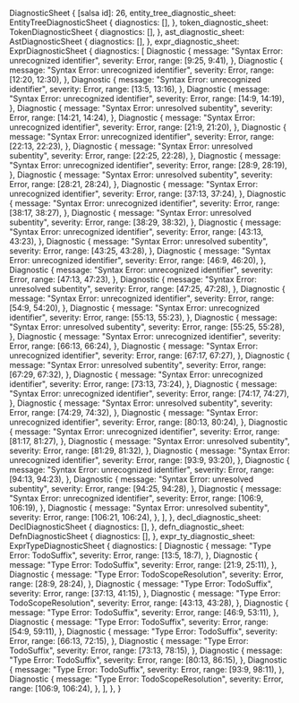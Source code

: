 DiagnosticSheet {
    [salsa id]: 26,
    entity_tree_diagnostic_sheet: EntityTreeDiagnosticSheet {
        diagnostics: [],
    },
    token_diagnostic_sheet: TokenDiagnosticSheet {
        diagnostics: [],
    },
    ast_diagnostic_sheet: AstDiagnosticSheet {
        diagnostics: [],
    },
    expr_diagnostic_sheet: ExprDiagnosticSheet {
        diagnostics: [
            Diagnostic {
                message: "Syntax Error: unrecognized identifier",
                severity: Error,
                range: [9:25, 9:41),
            },
            Diagnostic {
                message: "Syntax Error: unrecognized identifier",
                severity: Error,
                range: [12:20, 12:30),
            },
            Diagnostic {
                message: "Syntax Error: unrecognized identifier",
                severity: Error,
                range: [13:5, 13:16),
            },
            Diagnostic {
                message: "Syntax Error: unrecognized identifier",
                severity: Error,
                range: [14:9, 14:19),
            },
            Diagnostic {
                message: "Syntax Error: unresolved subentity",
                severity: Error,
                range: [14:21, 14:24),
            },
            Diagnostic {
                message: "Syntax Error: unrecognized identifier",
                severity: Error,
                range: [21:9, 21:20),
            },
            Diagnostic {
                message: "Syntax Error: unrecognized identifier",
                severity: Error,
                range: [22:13, 22:23),
            },
            Diagnostic {
                message: "Syntax Error: unresolved subentity",
                severity: Error,
                range: [22:25, 22:28),
            },
            Diagnostic {
                message: "Syntax Error: unrecognized identifier",
                severity: Error,
                range: [28:9, 28:19),
            },
            Diagnostic {
                message: "Syntax Error: unresolved subentity",
                severity: Error,
                range: [28:21, 28:24),
            },
            Diagnostic {
                message: "Syntax Error: unrecognized identifier",
                severity: Error,
                range: [37:13, 37:24),
            },
            Diagnostic {
                message: "Syntax Error: unrecognized identifier",
                severity: Error,
                range: [38:17, 38:27),
            },
            Diagnostic {
                message: "Syntax Error: unresolved subentity",
                severity: Error,
                range: [38:29, 38:32),
            },
            Diagnostic {
                message: "Syntax Error: unrecognized identifier",
                severity: Error,
                range: [43:13, 43:23),
            },
            Diagnostic {
                message: "Syntax Error: unresolved subentity",
                severity: Error,
                range: [43:25, 43:28),
            },
            Diagnostic {
                message: "Syntax Error: unrecognized identifier",
                severity: Error,
                range: [46:9, 46:20),
            },
            Diagnostic {
                message: "Syntax Error: unrecognized identifier",
                severity: Error,
                range: [47:13, 47:23),
            },
            Diagnostic {
                message: "Syntax Error: unresolved subentity",
                severity: Error,
                range: [47:25, 47:28),
            },
            Diagnostic {
                message: "Syntax Error: unrecognized identifier",
                severity: Error,
                range: [54:9, 54:20),
            },
            Diagnostic {
                message: "Syntax Error: unrecognized identifier",
                severity: Error,
                range: [55:13, 55:23),
            },
            Diagnostic {
                message: "Syntax Error: unresolved subentity",
                severity: Error,
                range: [55:25, 55:28),
            },
            Diagnostic {
                message: "Syntax Error: unrecognized identifier",
                severity: Error,
                range: [66:13, 66:24),
            },
            Diagnostic {
                message: "Syntax Error: unrecognized identifier",
                severity: Error,
                range: [67:17, 67:27),
            },
            Diagnostic {
                message: "Syntax Error: unresolved subentity",
                severity: Error,
                range: [67:29, 67:32),
            },
            Diagnostic {
                message: "Syntax Error: unrecognized identifier",
                severity: Error,
                range: [73:13, 73:24),
            },
            Diagnostic {
                message: "Syntax Error: unrecognized identifier",
                severity: Error,
                range: [74:17, 74:27),
            },
            Diagnostic {
                message: "Syntax Error: unresolved subentity",
                severity: Error,
                range: [74:29, 74:32),
            },
            Diagnostic {
                message: "Syntax Error: unrecognized identifier",
                severity: Error,
                range: [80:13, 80:24),
            },
            Diagnostic {
                message: "Syntax Error: unrecognized identifier",
                severity: Error,
                range: [81:17, 81:27),
            },
            Diagnostic {
                message: "Syntax Error: unresolved subentity",
                severity: Error,
                range: [81:29, 81:32),
            },
            Diagnostic {
                message: "Syntax Error: unrecognized identifier",
                severity: Error,
                range: [93:9, 93:20),
            },
            Diagnostic {
                message: "Syntax Error: unrecognized identifier",
                severity: Error,
                range: [94:13, 94:23),
            },
            Diagnostic {
                message: "Syntax Error: unresolved subentity",
                severity: Error,
                range: [94:25, 94:28),
            },
            Diagnostic {
                message: "Syntax Error: unrecognized identifier",
                severity: Error,
                range: [106:9, 106:19),
            },
            Diagnostic {
                message: "Syntax Error: unresolved subentity",
                severity: Error,
                range: [106:21, 106:24),
            },
        ],
    },
    decl_diagnostic_sheet: DeclDiagnosticSheet {
        diagnostics: [],
    },
    defn_diagnostic_sheet: DefnDiagnosticSheet {
        diagnostics: [],
    },
    expr_ty_diagnostic_sheet: ExprTypeDiagnosticSheet {
        diagnostics: [
            Diagnostic {
                message: "Type Error: TodoSuffix",
                severity: Error,
                range: [13:5, 18:7),
            },
            Diagnostic {
                message: "Type Error: TodoSuffix",
                severity: Error,
                range: [21:9, 25:11),
            },
            Diagnostic {
                message: "Type Error: TodoScopeResolution",
                severity: Error,
                range: [28:9, 28:24),
            },
            Diagnostic {
                message: "Type Error: TodoSuffix",
                severity: Error,
                range: [37:13, 41:15),
            },
            Diagnostic {
                message: "Type Error: TodoScopeResolution",
                severity: Error,
                range: [43:13, 43:28),
            },
            Diagnostic {
                message: "Type Error: TodoSuffix",
                severity: Error,
                range: [46:9, 53:11),
            },
            Diagnostic {
                message: "Type Error: TodoSuffix",
                severity: Error,
                range: [54:9, 59:11),
            },
            Diagnostic {
                message: "Type Error: TodoSuffix",
                severity: Error,
                range: [66:13, 72:15),
            },
            Diagnostic {
                message: "Type Error: TodoSuffix",
                severity: Error,
                range: [73:13, 78:15),
            },
            Diagnostic {
                message: "Type Error: TodoSuffix",
                severity: Error,
                range: [80:13, 86:15),
            },
            Diagnostic {
                message: "Type Error: TodoSuffix",
                severity: Error,
                range: [93:9, 98:11),
            },
            Diagnostic {
                message: "Type Error: TodoScopeResolution",
                severity: Error,
                range: [106:9, 106:24),
            },
        ],
    },
}